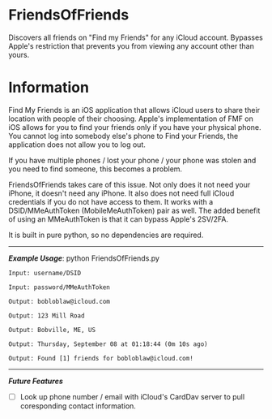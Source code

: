 # FriendsOfFriends
Discovers all friends on "Find my Friends" for any iCloud account. Bypasses Apple's restriction that prevents you from viewing any account other than yours.

# Information

Find My Friends is an iOS application that allows iCloud users to share their location with people of their choosing. Apple's implementation of FMF on iOS allows for you to find your friends only if you have your physical phone. You cannot log into somebody else's phone to Find your Friends, the application does not allow you to log out. 

If you have multiple phones / lost your phone / your phone was stolen and you need to find someone, this becomes a problem. 

FriendsOfFriends takes care of this issue. Not only does it not need your iPhone, it doesn't need any iPhone. It also does not need full iCloud credentials if you do not have access to them. It works with a DSID/MMeAuthToken (MobileMeAuthToken) pair as well. The added benefit of using an MMeAuthToken is that it can bypass Apple's 2SV/2FA.

It is built in pure python, so no dependencies are required.

---

***Example Usage***: python FriendsOfFriends.py

```
Input: username/DSID

Input: password/MMeAuthToken

Output: bobloblaw@icloud.com

Output: 123 Mill Road

Output: Bobville, ME, US

Output: Thursday, September 08 at 01:18:44 (0m 10s ago)

Output: Found [1] friends for bobloblaw@icloud.com!
```

---

***Future Features***

- [ ] Look up phone number / email with iCloud's CardDav server to pull coresponding contact information.
